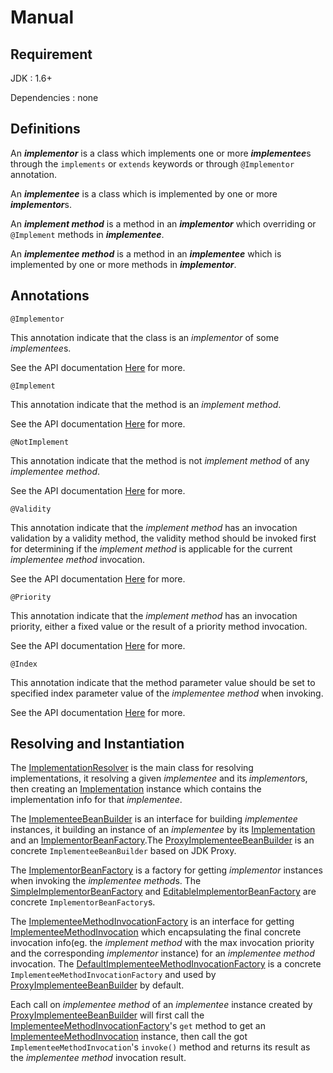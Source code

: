 # Manual

## Requirement
JDK : 1.6+

Dependencies : none

## Definitions
An <b><i>implementor</i></b> is a class which implements one or more <b><i>implementee</i></b>s through the `implements` or `extends` keywords or through `@Implementor` annotation.

An <b><i>implementee</i></b> is a class which is implemented by one or more <b><i>implementor</i></b>s.

An <b><i>implement method</i></b> is a method in an <b><i>implementor</i></b> which overriding or `@Implement` methods in <b><i>implementee</i></b>. 

An <b><i>implementee method</i></b> is a method in an <b><i>implementee</i></b> which is implemented by one or more methods in <b><i>implementor</i></b>. 

## Annotations
`@Implementor`

This annotation indicate that the class is an <i>implementor</i> of some <i>implementee</i>s.

See the API documentation [Here](apidocs/org/ximplementation/Implementor.html) for more.

`@Implement`

This annotation indicate that the method is an <i>implement method</i>.

See the API documentation [Here](apidocs/org/ximplementation/Implement.html) for more.

`@NotImplement`

This annotation indicate that the method is not <i>implement method</i> of any <i>implementee method</i>.

See the API documentation [Here](apidocs/org/ximplementation/NotImplement.html) for more.

`@Validity`

This annotation indicate that the <i>implement method</i> has an invocation validation by a validity method, the validity method should be invoked first for determining if the <i>implement method</i> is applicable for the current <i>implementee method</i> invocation.

See the API documentation [Here](apidocs/org/ximplementation/Validity.html) for more.

`@Priority`

This annotation indicate that the <i>implement method</i> has an invocation priority, either a fixed value or the result of a priority method invocation.

See the API documentation [Here](apidocs/org/ximplementation/Priority.html) for more.

`@Index`

This annotation indicate that the method parameter value should be set to specified index parameter value of the <i>implementee method</i> when invoking.

See the API documentation [Here](apidocs/org/ximplementation/Index.html) for more.

## Resolving and Instantiation
The [ImplementationResolver](apidocs/org/ximplementation/support/ImplementationResolver.html) is the main class for resolving implementations, it resolving a given <i>implementee</i> and its <i>implementor</i>s, then creating an [Implementation](apidocs/org/ximplementation/support/Implementation.html) instance which contains the implementation info for that <i>implementee</i>.

The [ImplementeeBeanBuilder](apidocs/org/ximplementation/support/ImplementeeBeanBuilder.html) is an interface for building <i>implementee</i> instances, it building an instance of an  <i>implementee</i> by its [Implementation](apidocs/org/ximplementation/support/Implementation.html) and an [ImplementorBeanFactory](apidocs/org/ximplementation/support/ImplementorBeanFactory.html).The [ProxyImplementeeBeanBuilder](apidocs/org/ximplementation/support/ProxyImplementeeBeanBuilder.html) is an concrete `ImplementeeBeanBuilder` based on JDK Proxy.

The [ImplementorBeanFactory](apidocs/org/ximplementation/support/ImplementorBeanFactory.html) is a factory for getting  <i>implementor</i> instances when invoking the <i>implementee method</i>s. The [SimpleImplementorBeanFactory](apidocs/org/ximplementation/support/SimpleImplementorBeanFactory.html) and [EditableImplementorBeanFactory](apidocs/org/ximplementation/support/EditableImplementorBeanFactory.html) are concrete `ImplementorBeanFactory`s.

The [ImplementeeMethodInvocationFactory](apidocs/org/ximplementation/support/ImplementeeMethodInvocationFactory.html) is an interface for getting [ImplementeeMethodInvocation](apidocs/org/ximplementation/support/ImplementeeMethodInvocation.html) which encapsulating the final concrete invocation info(eg. the <i>implement method</i> with the max invocation priority and the corresponding <i>implementor</i> instance) for an <i>implementee method</i> invocation. The [DefaultImplementeeMethodInvocationFactory](apidocs/org/ximplementation/support/DefaultImplementeeMethodInvocationFactory.html) is a concrete `ImplementeeMethodInvocationFactory` and used by [ProxyImplementeeBeanBuilder](apidocs/org/ximplementation/support/ProxyImplementeeBeanBuilder.html) by default.

Each call on <i>implementee method</i> of an <i>implementee</i> instance created by [ProxyImplementeeBeanBuilder](apidocs/org/ximplementation/support/ProxyImplementeeBeanBuilder.html) will first call the [ImplementeeMethodInvocationFactory](apidocs/org/ximplementation/support/ImplementeeMethodInvocationFactory.html)'s `get` method to get an [ImplementeeMethodInvocation](apidocs/org/ximplementation/support/ImplementeeMethodInvocation.html) instance, then call the got `ImplementeeMethodInvocation`'s `invoke()` method and returns its result as the <i>implementee method</i> invocation result.
